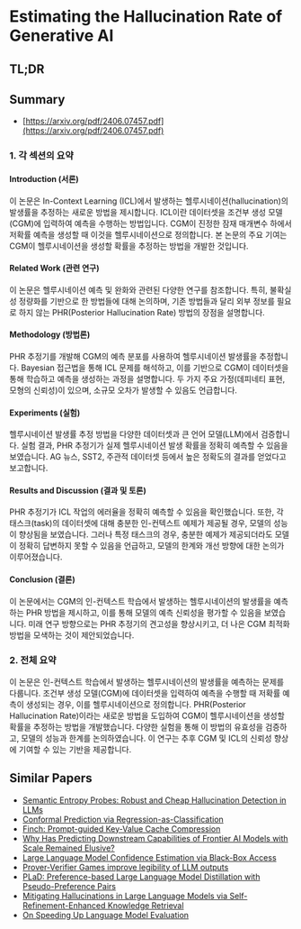 # Estimating the Hallucination Rate of Generative AI
## TL;DR
## Summary
- [https://arxiv.org/pdf/2406.07457.pdf](https://arxiv.org/pdf/2406.07457.pdf)

### 1. 각 섹션의 요약

#### Introduction (서론)
이 논문은 In-Context Learning (ICL)에서 발생하는 헬루시네이션(hallucination)의 발생률을 추정하는 새로운 방법을 제시합니다. ICL이란 데이터셋을 조건부 생성 모델(CGM)에 입력하여 예측을 수행하는 방법입니다. CGM이 진정한 잠재 매개변수 하에서 저확률 예측을 생성할 때 이것을 헬루시네이션으로 정의합니다. 본 논문의 주요 기여는 CGM이 헬루시네이션을 생성할 확률을 추정하는 방법을 개발한 것입니다.

#### Related Work (관련 연구)
이 논문은 헬루시네이션 예측 및 완화와 관련된 다양한 연구를 참조합니다. 특히, 불확실성 정량화를 기반으로 한 방법들에 대해 논의하며, 기존 방법들과 달리 외부 정보를 필요로 하지 않는 PHR(Posterior Hallucination Rate) 방법의 장점을 설명합니다.

#### Methodology (방법론)
PHR 추정기를 개발해 CGM의 예측 분포를 사용하여 헬루시네이션 발생률을 추정합니다. Bayesian 접근법을 통해 ICL 문제를 해석하고, 이를 기반으로 CGM이 데이터셋을 통해 학습하고 예측을 생성하는 과정을 설명합니다. 두 가지 주요 가정(데피네티 표현, 모형의 신뢰성)이 있으며, 소규모 오차가 발생할 수 있음도 언급합니다.

#### Experiments (실험)
헬루시네이션 발생률 추정 방법을 다양한 데이터셋과 큰 언어 모델(LLM)에서 검증합니다. 실험 결과, PHR 추정기가 실제 헬루시네이션 발생 확률을 정확히 예측할 수 있음을 보였습니다. AG 뉴스, SST2, 주관적 데이터셋 등에서 높은 정확도의 결과를 얻었다고 보고합니다.

#### Results and Discussion (결과 및 토론)
PHR 추정기가 ICL 작업의 에러율을 정확히 예측할 수 있음을 확인했습니다. 또한, 각 태스크(task)의 데이터셋에 대해 충분한 인-컨텍스트 예제가 제공될 경우, 모델의 성능이 향상됨을 보였습니다. 그러나 특정 태스크의 경우, 충분한 예제가 제공되더라도 모델이 정확히 답변하지 못할 수 있음을 언급하고, 모델의 한계와 개선 방향에 대한 논의가 이루어졌습니다.

#### Conclusion (결론)
이 논문에서는 CGM의 인-컨텍스트 학습에서 발생하는 헬루시네이션의 발생률을 예측하는 PHR 방법을 제시하고, 이를 통해 모델의 예측 신뢰성을 평가할 수 있음을 보였습니다. 미래 연구 방향으로는 PHR 추정기의 견고성을 향상시키고, 더 나은 CGM 최적화 방법을 모색하는 것이 제안되었습니다.

### 2. 전체 요약
이 논문은 인-컨텍스트 학습에서 발생하는 헬루시네이션의 발생률을 예측하는 문제를 다룹니다. 조건부 생성 모델(CGM)에 데이터셋을 입력하여 예측을 수행할 때 저확률 예측이 생성되는 경우, 이를 헬루시네이션으로 정의합니다. PHR(Posterior Hallucination Rate)이라는 새로운 방법을 도입하여 CGM이 헬루시네이션을 생성할 확률을 추정하는 방법을 개발했습니다. 다양한 실험을 통해 이 방법의 유효성을 검증하고, 모델의 성능과 한계를 논의하였습니다. 이 연구는 추후 CGM 및 ICL의 신뢰성 향상에 기여할 수 있는 기반을 제공합니다.

## Similar Papers
- [Semantic Entropy Probes: Robust and Cheap Hallucination Detection in LLMs](2406.15927.md)
- [Conformal Prediction via Regression-as-Classification](2404.08168.md)
- [Finch: Prompt-guided Key-Value Cache Compression](2408.00167.md)
- [Why Has Predicting Downstream Capabilities of Frontier AI Models with Scale Remained Elusive?](2406.04391.md)
- [Large Language Model Confidence Estimation via Black-Box Access](2406.04370.md)
- [Prover-Verifier Games improve legibility of LLM outputs](2407.13692.md)
- [PLaD: Preference-based Large Language Model Distillation with Pseudo-Preference Pairs](2406.02886.md)
- [Mitigating Hallucinations in Large Language Models via Self-Refinement-Enhanced Knowledge Retrieval](2405.06545.md)
- [On Speeding Up Language Model Evaluation](2407.06172.md)
